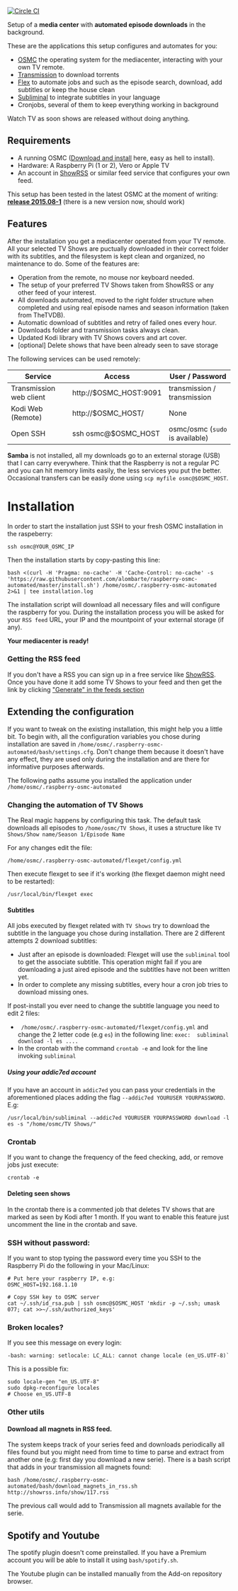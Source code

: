 [![Circle CI](https://circleci.com/gh/alombarte/raspberry-osmc-automated.svg?style=svg)](https://circleci.com/gh/alombarte/raspberry-osmc-automated)

Setup of a **media center**  with **automated episode downloads** in the background.

These are the applications this setup configures and automates for you:

- [OSMC](https://osmc.tv/) the operating system for the mediacenter, interacting with your own TV remote.
- [Transmission](http://www.transmissionbt.com/) to download torrents
- [Flex](http://flexget.com/) to automate jobs and such as the episode search, download, add subtitles or keep the house clean
- [Subliminal](https://github.com/Diaoul/subliminal) to integrate subtitles in your language
- Cronjobs, several of them to keep everything working in background

Watch TV as soon shows are released without doing anything.


## Requirements
- A running OSMC ([Download and install](https://osmc.tv/download/) here, easy as hell to install).
- Hardware: A Raspberry Pi (1 or 2), Vero or Apple TV
- An account in [ShowRSS](https://showrss.info/) or similar feed service that configures your own feed.

This setup has been tested in the latest OSMC at the moment of writing: [**release 2015.08-1**](https://osmc.tv/download/images/) (there is a new version now, should work)

## Features
After the installation you get a mediacenter operated from your TV remote. All your selected TV Shows are puctually downloaded in their correct folder with its subtitles, and the filesystem is kept clean and organized, no maintenance to do. Some of the features are:

- Operation from the remote, no mouse nor keyboard needed.
- The setup of your preferred TV Shows taken from ShowRSS or any other feed of your interest.
- All downloads automated, moved to the right folder structure when completed and using real episode names and season information (taken from TheTVDB).
- Automatic download of subtitles and retry of failed ones every hour.
- Downloads folder and transmission tasks always clean.
- Updated Kodi library with TV Shows covers and art cover.
- [optional] Delete shows that have been already seen to save storage

The following services can be used remotely:

Service  | Access  | User / Password
-------- | ---- | -----------
Transmission web client | http://$OSMC_HOST:9091 | transmission / transmission
Kodi Web (Remote) | http://$OSMC_HOST/ | None
Open SSH | ssh osmc@$OSMC_HOST |  osmc/osmc (`sudo` is available)

**Samba** is not installed, all my downloads go to an external storage (USB) that I can carry everywhere. Think that the Raspberry is not a regular PC and you can hit memory limits easily, the less services you put the better. Occasional transfers can be easily done using `scp myfile osmc@$OSMC_HOST`.


# Installation
In order to start the installation just SSH to your fresh OSMC installation in the raspeberry:

	ssh osmc@YOUR_OSMC_IP

Then the installation starts by copy-pasting this line:

	bash <(curl -H 'Pragma: no-cache' -H 'Cache-Control: no-cache' -s 'https://raw.githubusercontent.com/alombarte/raspberry-osmc-automated/master/install.sh') /home/osmc/.raspberry-osmc-automated  2>&1 | tee installation.log

The installation script will download all necessary files and will configure the raspberry for you. During the installation process you will be asked for your `RSS feed` URL, your IP and the mountpoint of your external storage (if any).

**Your mediacenter is ready!**

### Getting the RSS feed
If you don't have a RSS you can sign up in a free service like [ShowRSS](http://showrss.info). Once you have done it add some TV Shows to your feed and then get the link by clicking ["Generate" in the feeds section](https://showrss.info/?cs=feeds)


## Extending the configuration
If you want to tweak on the existing installation, this might help you a little bit. To begin with, all the configuration variables you chose during installation are saved in `/home/osmc/.raspberry-osmc-automated/bash/settings.cfg`. Don't change them because it doesn't have any effect, they are used only during the installation and are there for informative purposes afterwards.

The following paths assume you installed the application under `/home/osmc/.raspberry-osmc-automated`
### Changing the automation of TV Shows
The Real magic happens by configuring this task. The default task downloads all episodes to `/home/osmc/TV Shows`, it uses a structure like `TV Shows/Show name/Season 1/Episode Name`

For any changes edit the file:

	/home/osmc/.raspberry-osmc-automated/flexget/config.yml

Then execute flexget to see if it's working (the flexget daemon might need to be restarted):

	/usr/local/bin/flexget exec

#### Subtitles
All jobs executed by flexget related with `TV Shows` try to download the subtitle in the language you chose during installation. There are 2 different attempts 2 download subtitles:

- Just after an episode is downloaded: Flexget will use the `subliminal` tool to get the associate subtitle. This operation might fail if you are downloading a just aired episode and the subtitles have not been written yet.
- In order to complete any missing subtitles, every hour a cron job tries to download missing ones.

If post-install you ever need to change the subtitle language you need to edit 2 files:

- `	/home/osmc/.raspberry-osmc-automated/flexget/config.yml` and change the 2 letter code (e.g `es`) in the following line: `exec:  subliminal download -l es ....`
- In the crontab with the command `crontab -e` and look for the line invoking `subliminal`

##### Using your addic7ed account
If you have an account in `addic7ed` you can pass your credentials in the aforementioned places adding the flag `--addic7ed YOURUSER YOURPASSWORD`. E.g:

	/usr/local/bin/subliminal --addic7ed YOURUSER YOURPASSWORD download -l es -s "/home/osmc/TV Shows/"

### Crontab
If you want to change the frequency of the feed checking, add, or remove jobs just execute:

	crontab -e

#### Deleting seen shows
In the crontab there is a commented job that deletes TV shows that are marked as seen by Kodi after 1 month. If you want to enable this feature just uncomment the line in the crontab and save.

### SSH without password:
If you want to stop typing the password every time you SSH to the Raspberry Pi do the following in your Mac/Linux:

	# Put here your raspberry IP, e.g:
	OSMC_HOST=192.168.1.10

	# Copy SSH key to OSMC server
	cat ~/.ssh/id_rsa.pub | ssh osmc@$OSMC_HOST 'mkdir -p ~/.ssh; umask 077; cat >>~/.ssh/authorized_keys'


### Broken locales?
If you see this message on every login:

	-bash: warning: setlocale: LC_ALL: cannot change locale (en_US.UTF-8)`

This is a possible fix:

    sudo locale-gen "en_US.UTF-8"
    sudo dpkg-reconfigure locales
    # Choose en_US.UTF-8

### Other utils
#### Download all magnets in RSS feed.
The system keeps track of your series feed and downloads periodically all files found but you might need from time to time to parse and extract from another one (e.g: first day you download a new serie).
There is a bash script that adds in your transmission all magnets found:

	bash /home/osmc/.raspberry-osmc-automated/bash/download_magnets_in_rss.sh http://showrss.info/show/117.rss

The previous call would add to Transmission all magnets available for the serie.

## Spotify and Youtube
The spotify plugin doesn't come preinstalled. If you have a Premium account you will be able to install it using `bash/spotify.sh`.

The Youtube plugin can be installed manually from the Add-on repository browser.
